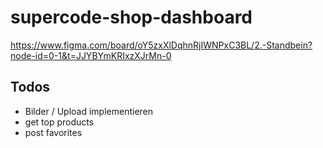 # supercode-shop-dashboard

https://www.figma.com/board/oY5zxXlDqhnRjIWNPxC3BL/2.-Standbein?node-id=0-1&t=JJYBYmKRIxzXJrMn-0

## Todos

- Bilder / Upload implementieren
- get top products
- post favorites
